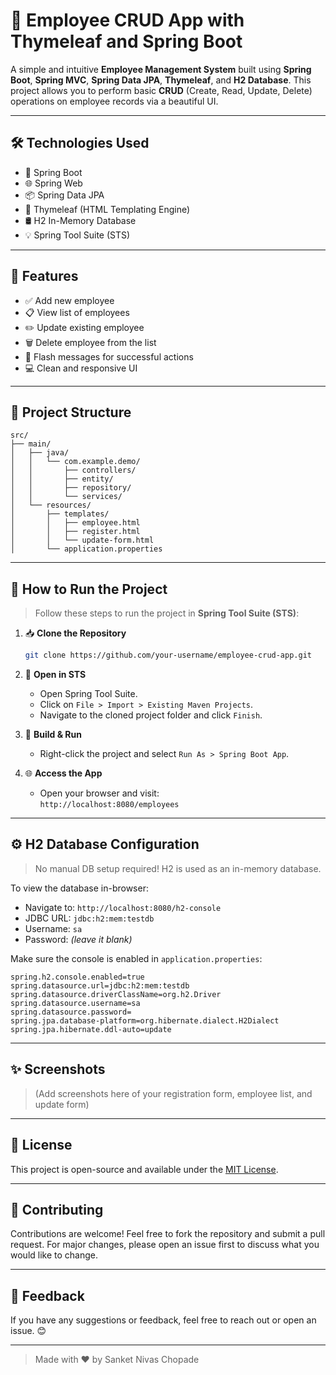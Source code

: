 # 💼 Employee CRUD App with Thymeleaf and Spring Boot

A simple and intuitive **Employee Management System** built using **Spring Boot**, **Spring MVC**, **Spring Data JPA**, **Thymeleaf**, and **H2 Database**. This project allows you to perform basic **CRUD** (Create, Read, Update, Delete) operations on employee records via a beautiful UI.

---

## 🛠 Technologies Used

- 🌱 Spring Boot
- 🌐 Spring Web
- 📦 Spring Data JPA
- 🎨 Thymeleaf (HTML Templating Engine)
- 🛢 H2 In-Memory Database
- 💡 Spring Tool Suite (STS)

---

## 📸 Features

- ✅ Add new employee
- 📋 View list of employees
- ✏️ Update existing employee
- 🗑️ Delete employee from the list
- 🔔 Flash messages for successful actions
- 💻 Clean and responsive UI

---

## 📂 Project Structure

```
src/
├── main/
│   ├── java/
│   │   └── com.example.demo/
│   │       ├── controllers/
│   │       ├── entity/
│   │       ├── repository/
│   │       └── services/
│   └── resources/
│       ├── templates/
│       │   ├── employee.html
│       │   ├── register.html
│       │   └── update-form.html
│       └── application.properties
```

---

## 🚀 How to Run the Project

> Follow these steps to run the project in **Spring Tool Suite (STS)**:

1. 📥 **Clone the Repository**
   ```bash
   git clone https://github.com/your-username/employee-crud-app.git
   ```

2. 🧩 **Open in STS**
   - Open Spring Tool Suite.
   - Click on `File > Import > Existing Maven Projects`.
   - Navigate to the cloned project folder and click `Finish`.

3. 🧱 **Build & Run**
   - Right-click the project and select `Run As > Spring Boot App`.

4. 🌐 **Access the App**
   - Open your browser and visit:  
     `http://localhost:8080/employees`

---

## ⚙️ H2 Database Configuration

> No manual DB setup required! H2 is used as an in-memory database.

To view the database in-browser:

- Navigate to: `http://localhost:8080/h2-console`
- JDBC URL: `jdbc:h2:mem:testdb`
- Username: `sa`
- Password: *(leave it blank)*

Make sure the console is enabled in `application.properties`:

```properties
spring.h2.console.enabled=true
spring.datasource.url=jdbc:h2:mem:testdb
spring.datasource.driverClassName=org.h2.Driver
spring.datasource.username=sa
spring.datasource.password=
spring.jpa.database-platform=org.hibernate.dialect.H2Dialect
spring.jpa.hibernate.ddl-auto=update
```

---

## ✨ Screenshots

> (Add screenshots here of your registration form, employee list, and update form)

---

## 📄 License

This project is open-source and available under the [MIT License](LICENSE).

---

## 🙌 Contributing

Contributions are welcome! Feel free to fork the repository and submit a pull request. For major changes, please open an issue first to discuss what you would like to change.

---

## 💬 Feedback

If you have any suggestions or feedback, feel free to reach out or open an issue. 😊

---

> Made with ❤️ by Sanket Nivas Chopade
